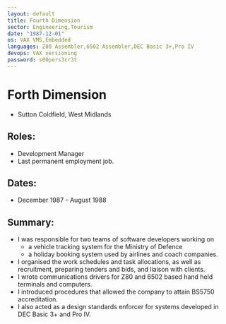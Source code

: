 ```yaml
---
layout: default
title: Fourth Dimension
sector: Engineering,Tourism
date: "1987-12-01"
os: VAX VMS,Embedded
languages: Z80 Assembler,6502 Assembler,DEC Basic 3+,Pro IV
devops: VAX versioning
password: s00pers3cr3t
---
```

# Forth Dimension
- Sutton Coldfield, West Midlands

## Roles:		
- Development Manager 
- Last permanent employment job.

## Dates: 		
- December 1987 - August 1988

## Summary:
-	I was responsible for two teams of software developers working on 
	- a vehicle tracking system for the Ministry of Defence 
	- a holiday booking system used by airlines and coach companies. 
-	I organised the work schedules and task allocations, as well as recruitment, preparing tenders and bids, and liaison with clients.
-	I wrote communications drivers for Z80 and 6502 based hand held terminals and computers. 
-	I introduced procedures that allowed the company to attain BS5750 accreditation. 
- I also acted as a design standards enforcer for systems developed in DEC Basic 3+ and Pro IV.
